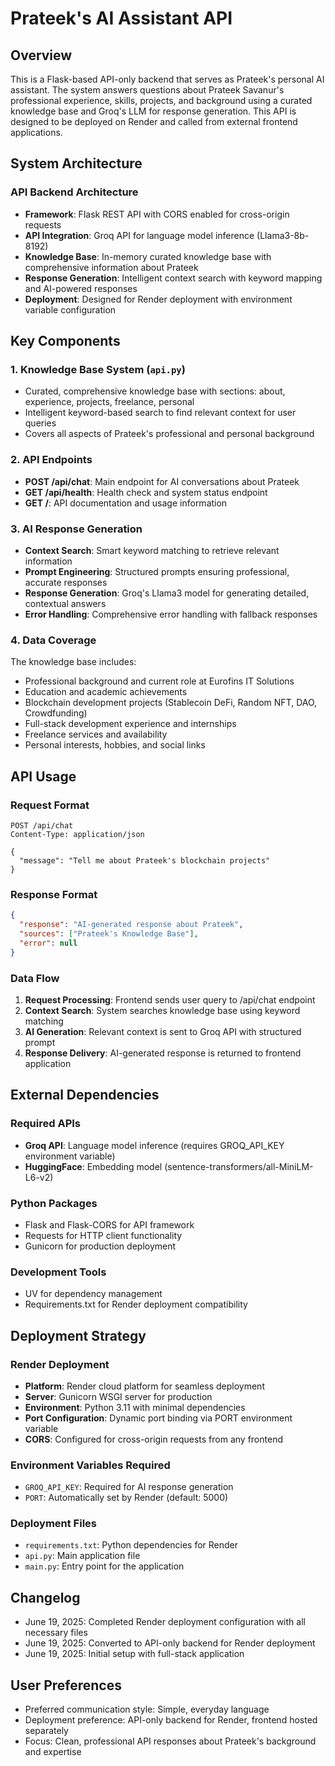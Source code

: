 # Prateek's AI Assistant API

## Overview

This is a Flask-based API-only backend that serves as Prateek's personal AI assistant. The system answers questions about Prateek Savanur's professional experience, skills, projects, and background using a curated knowledge base and Groq's LLM for response generation. This API is designed to be deployed on Render and called from external frontend applications.

## System Architecture

### API Backend Architecture
- **Framework**: Flask REST API with CORS enabled for cross-origin requests
- **API Integration**: Groq API for language model inference (Llama3-8b-8192)
- **Knowledge Base**: In-memory curated knowledge base with comprehensive information about Prateek
- **Response Generation**: Intelligent context search with keyword mapping and AI-powered responses
- **Deployment**: Designed for Render deployment with environment variable configuration

## Key Components

### 1. Knowledge Base System (`api.py`)
- Curated, comprehensive knowledge base with sections: about, experience, projects, freelance, personal
- Intelligent keyword-based search to find relevant context for user queries
- Covers all aspects of Prateek's professional and personal background

### 2. API Endpoints
- **POST /api/chat**: Main endpoint for AI conversations about Prateek
- **GET /api/health**: Health check and system status endpoint
- **GET /**: API documentation and usage information

### 3. AI Response Generation
- **Context Search**: Smart keyword matching to retrieve relevant information
- **Prompt Engineering**: Structured prompts ensuring professional, accurate responses
- **Response Generation**: Groq's Llama3 model for generating detailed, contextual answers
- **Error Handling**: Comprehensive error handling with fallback responses

### 4. Data Coverage
The knowledge base includes:
- Professional background and current role at Eurofins IT Solutions
- Education and academic achievements
- Blockchain development projects (Stablecoin DeFi, Random NFT, DAO, Crowdfunding)
- Full-stack development experience and internships
- Freelance services and availability
- Personal interests, hobbies, and social links

## API Usage

### Request Format
```
POST /api/chat
Content-Type: application/json

{
  "message": "Tell me about Prateek's blockchain projects"
}
```

### Response Format
```json
{
  "response": "AI-generated response about Prateek",
  "sources": ["Prateek's Knowledge Base"],
  "error": null
}
```

### Data Flow
1. **Request Processing**: Frontend sends user query to /api/chat endpoint
2. **Context Search**: System searches knowledge base using keyword matching
3. **AI Generation**: Relevant context is sent to Groq API with structured prompt
4. **Response Delivery**: AI-generated response is returned to frontend application

## External Dependencies

### Required APIs
- **Groq API**: Language model inference (requires GROQ_API_KEY environment variable)
- **HuggingFace**: Embedding model (sentence-transformers/all-MiniLM-L6-v2)

### Python Packages
- Flask and Flask-CORS for API framework
- Requests for HTTP client functionality
- Gunicorn for production deployment

### Development Tools
- UV for dependency management
- Requirements.txt for Render deployment compatibility

## Deployment Strategy

### Render Deployment
- **Platform**: Render cloud platform for seamless deployment
- **Server**: Gunicorn WSGI server for production
- **Environment**: Python 3.11 with minimal dependencies
- **Port Configuration**: Dynamic port binding via PORT environment variable
- **CORS**: Configured for cross-origin requests from any frontend

### Environment Variables Required
- `GROQ_API_KEY`: Required for AI response generation
- `PORT`: Automatically set by Render (default: 5000)

### Deployment Files
- `requirements.txt`: Python dependencies for Render
- `api.py`: Main application file
- `main.py`: Entry point for the application

## Changelog

- June 19, 2025: Completed Render deployment configuration with all necessary files
- June 19, 2025: Converted to API-only backend for Render deployment  
- June 19, 2025: Initial setup with full-stack application

## User Preferences

- Preferred communication style: Simple, everyday language
- Deployment preference: API-only backend for Render, frontend hosted separately
- Focus: Clean, professional API responses about Prateek's background and expertise
